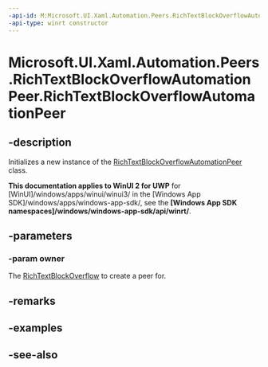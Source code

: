 ```yaml
---
-api-id: M:Microsoft.UI.Xaml.Automation.Peers.RichTextBlockOverflowAutomationPeer.#ctor(Microsoft.UI.Xaml.Controls.RichTextBlockOverflow)
-api-type: winrt constructor
---
```


<!-- Method syntax
public RichTextBlockOverflowAutomationPeer(Windows.UI.Xaml.Controls.RichTextBlockOverflow owner)
-->

# Microsoft.UI.Xaml.Automation.Peers.RichTextBlockOverflowAutomationPeer.RichTextBlockOverflowAutomationPeer

## -description
Initializes a new instance of the [RichTextBlockOverflowAutomationPeer](richtextblockoverflowautomationpeer.md) class.

**This documentation applies to WinUI 2 for UWP** for [WinUI]/windows/apps/winui/winui3/ in the [Windows App SDK]/windows/apps/windows-app-sdk/, see the **[Windows App SDK namespaces]/windows/windows-app-sdk/api/winrt/**.

## -parameters
### -param owner
The [RichTextBlockOverflow](../microsoft.ui.xaml.controls/richtextblockoverflow.md) to create a peer for.

## -remarks

## -examples

## -see-also
